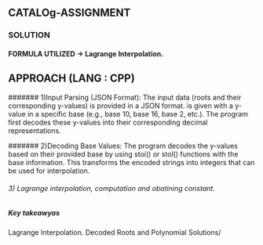 ## CATALOg-ASSIGNMENT
### SOLUTION
#### FORMULA  UTILIZED -> Lagrange Interpolation.

## APPROACH (LANG : CPP)
####### 1)Input Parsing (JSON Format):
The input data (roots and their corresponding y-values) is provided in a JSON format.
is given with a y-value in a specific base (e.g., base 10, base 16, base 2, etc.). The program first decodes these y-values into their corresponding decimal representations.

####### 2)Decoding Base Values:
The program decodes the y-values based on their provided base by using stoi() or stol() functions with the base information. This transforms the encoded strings into integers that can be used for interpolation.
###### 3) Lagrange interpolation, computation and obatining constant.
##### Key takeawyas 
Lagrange Interpolation.
Decoded Roots and Polynomial Solutions/


